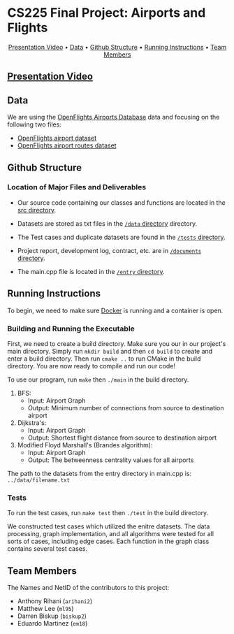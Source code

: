 # CS225 Final Project: Airports and Flights

<p align="center">
  <a href="#presentation-video">Presentation Video</a> •
  <a href="#data">Data</a> •
  <a href="#github-structure">Github Structure</a> •
  <a href="#running-instructions">Running Instructions</a> •
  <a href="#team-members">Team Members</a>
</p>

## [Presentation Video](https://youtu.be/Wmj5ifsMp44)

## Data

We are using the [OpenFlights Airports Database](https://openflights.org/data.html) data and focusing on the following two files:

- [OpenFlights airport dataset](airports.dat)
- [OpenFlights airport routes dataset](routes.dat)

## Github Structure

### Location of Major Files and Deliverables

- Our source code containing our classes and functions are located in the [src directory](https://github.com/arihani2/cs225final/tree/main/src). 

- Datasets are stored as txt files in the [`/data` directory](https://github.com/arihani2/cs225final/tree/main/data) directory.

- The Test cases and duplicate datasets are found in the [`/tests` directory](https://github.com/arihani2/cs225final/tree/main/tests).

- Project report, development log, contract, etc. are in [`/documents` directory](https://github.com/arihani2/cs225final/tree/main/documents). 

- The main.cpp file is located in the [`/entry` directory](https://github.com/arihani2/cs225final/tree/main/entry).


## Running Instructions 

To begin, we need to make sure [Docker](https://www.docker.com/) is running and a container is open.

### Building and Running the Executable

First, we need to create a build directory. Make sure you our in our project's main directory. Simply run `mkdir build` and then `cd build` to create and enter a build directory. Then run `cmake ..` to run CMake in the build directory. You are now ready to compile and run our code!

To use our program, run `make` then `./main` in the build directory.

1. BFS: 
   - Input: Airport Graph
   - Output: Minimum number of connections from source to destination airport
2. Dijkstra's:
   - Input: Airport Graph
   - Output: Shortest flight distance from source to destination airport
3. Modified Floyd Marshall's (Brandes algorithm):
   - Input: Airport Graph
   - Output: The betweenness centrality values for all airports

The path to the datasets from the entry directory in main.cpp is: `../data/filename.txt`

### Tests

To run the test cases, run `make test` then `./test` in the build directory.

We constructed test cases which utilized the enitre datasets. The data processing, graph implementation, and all algorithms were tested for all sorts of cases, including edge cases. Each function in the graph class contains several test cases.  

## Team Members

The Names and NetID of the contributors to this project:

- Anthony Rihani (`arihani2`)
- Matthew Lee (`ml95`)
- Darren Biskup (`biskup2`)
- Eduardo Martinez (`em18`)
